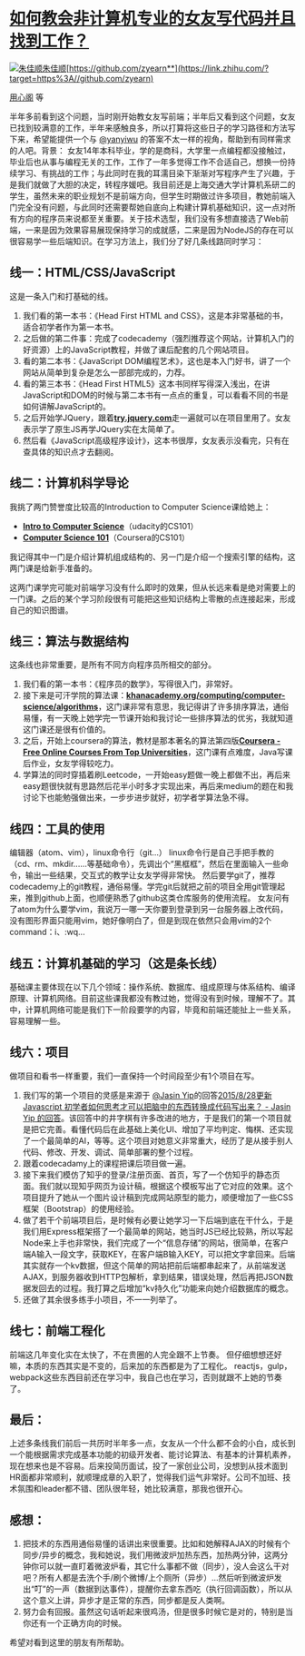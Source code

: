 # [如何教会非计算机专业的女友写代码并且找到工作？](https://www.zhihu.com/question/34915410/answer/95860877)

[![朱佳顺](https://pic3.zhimg.com/c48794806_xs.jpg)](https://www.zhihu.com/people/zhu-js)[朱佳顺](https://www.zhihu.com/people/zhu-js)[https://github.com/zyearn**](https://link.zhihu.com/?target=https%3A//github.com/zyearn)

[用心阁](https://www.zhihu.com/people/yongxinge) 等 

半年多前看到这个问题，当时刚开始教女友写前端；半年后又看到这个问题，女友已找到较满意的工作，半年来感触良多，所以打算将这些日子的学习路径和方法写下来，希望能提供一个与 [@yanyiwu](https://www.zhihu.com/people/23e93ee9e6a0b836b713c0d0b8df2c27) 的答案不太一样的视角，帮助到有同样需求的人吧。背景：
女友14年本科毕业，学的是商科，大学里一点编程都没接触过，毕业后也从事与编程无关的工作，工作了一年多觉得工作不合适自己，想换一份持续学习、有挑战的工作；与此同时在我的耳濡目染下渐渐对写程序产生了兴趣，于是我们就做了大胆的决定，转程序媛吧。我目前还是上海交通大学计算机系研二的学生，虽然未来的职业规划不是前端方向，但学生时期做过许多项目，教她前端入门完全没有问题，与此同时还需要帮她自底向上构建计算机基础知识，这一点对所有方向的程序员来说都至关重要。关于技术选型，我们没有多想直接选了Web前端，一来是因为效果容易展现保持学习的成就感，二来是因为NodeJS的存在可以很容易学一些后端知识。在学习方法上，我们分了好几条线路同时学习：

## 线一：HTML/CSS/JavaScript

这是一条入门和打基础的线。

1. 我们看的第一本书：《Head First HTML and CSS》，这是本非常基础的书，适合初学者作为第一本书。
2. 之后做的第二件事：完成了codecademy（强烈推荐这个网站，计算机入门的好资源）上的JavaScript教程，并做了课后配套的几个网站项目。
3. 看的第二本书：《JavaScript DOM编程艺术》，这也是本入门好书，讲了一个网站从简单到复杂是怎么一部部完成的，力荐。
4. 看的第三本书：《Head First HTML5》这本书同样写得深入浅出，在讲JavaScript和DOM的时候与第二本书有一点点的重复，可以看看不同的书是如何讲解JavaScript的。
5. 之后开始学JQuery，跟着[**try.jquery.com**](http://try.jquery.com)走一遍就可以在项目里用了。女友表示学了原生JS再学JQuery实在太简单了。
6. 然后看《JavaScript高级程序设计》，这本书很厚，女友表示没看完，只有在查具体的知识点才去翻阅。

## 线二：计算机科学导论

我挑了两门赞誉度比较高的Introduction to Computer Science课给她上：

* [**Intro to Computer Science**](https://link.zhihu.com/?target=https%3A//www.udacity.com/course/intro-to-computer-science--cs101)（udacity的CS101）
* [**Computer Science 101**](https://link.zhihu.com/?target=https%3A//www.coursera.org/course/cs101)（Coursera的CS101）

我记得其中一门是介绍计算机组成结构的、另一门是介绍一个搜索引擎的结构，这两门课是给新手准备的。

这两门课学完可能对前端学习没有什么即时的效果，但从长远来看是绝对需要上的一门课。之后的某个学习阶段很有可能把这些知识结构上零散的点连接起来，形成自己的知识图谱。

## 线三：算法与数据结构

这条线也非常重要，是所有不同方向程序员所相交的部分。

1. 我们看的第一本书：《程序员的数学》，写得很入门，非常好。
2. 接下来是可汗学院的算法课：[**khanacademy.org/computing/computer-science/algorithms**](https://www.khanacademy.org/computing/computer-science/algorithms)，这门课非常有意思，我记得讲了许多排序算法，通俗易懂，有一天晚上她学完一节课开始和我讨论一些排序算法的优劣，我就知道这门课还是很有价值的。
3. 之后，开始上coursera的算法，教材是那本著名的算法第四版[**Coursera - Free Online Courses From Top Universities**](https://link.zhihu.com/?target=https%3A//www.coursera.org/course/algs4partI)，这门课有点难度，Java写课后作业，女友学得较吃力。
4. 学算法的同时穿插着刷Leetcode，一开始easy题做一晚上都做不出，再后来easy题很快就有思路然后花半小时多才实现出来，再后来medium的题在和我讨论下也能勉强做出来，一步步进步就好，初学者学算法急不得。

## 线四：工具的使用

编辑器（atom、vim），linux命令行（git...）
linux命令行是自己手把手教的（cd、rm、mkdir......等基础命令），先调出个“黑框框”，然后在里面输入一些命令，输出一些结果，交互式的教学让女友学得非常快。
然后要学git了，推荐codecademy上的git教程，通俗易懂。学完git后就把之前的项目全用git管理起来，推到github上面，也顺便熟悉了github这类仓库服务的使用流程。
女友问有了atom为什么要学vim，我说万一哪一天你要到登录到另一台服务器上改代码，没有图形界面只能用vim，她好像明白了，但是到现在依然只会用vim的2个command：i、:wq...

## 线五：计算机基础的学习（这是条长线）

基础课主要体现在以下几个领域：操作系统、数据库、组成原理与体系结构、编译原理、计算机网络。目前这些课我都没有教过她，觉得没有到时候，理解不了。其中，计算机网络可能是我们下一阶段要学的内容，毕竟和前端还能扯上一些关系，容易理解一些。

## 线六：项目

做项目和看书一样重要，我们一直保持一个时间段至少有1个项目在写。

1. 我们写的第一个项目的灵感是来源于 [@Jasin Yip](https://www.zhihu.com/people/766a84590614270ad6e4cc2dd0fbfc12)的回答[2015/8/28更新 Javascript 初学者如何思考才可以把脑中的东西转换成代码写出来？ - Jasin Yip 的回答](https://www.zhihu.com/question/27580342/answer/37209539)。该回答中的井字棋有许多改进的地方，于是我们的第一个项目就是把它完善。看懂代码后在此基础上美化UI、增加了平均判定、悔棋、还实现了一个最简单的AI，等等。这个项目对她意义非常重大，经历了是从接手别人代码、修改、开发、调试、简单部署的整个过程。
2. 跟着codecadamy上的课程把课后项目做一遍。
3. 接下来我们模仿了知乎的登录/注册页面、首页，写了一个仿知乎的静态页面。我们就以现知乎网页为设计稿，根据这个模板写出了它对应的效果。这个项目提升了她从一个图片设计稿到完成网站原型的能力，顺便增加了一些CSS框架（Bootstrap）的使用经验。
4. 做了若干个前端项目后，是时候有必要让她学习一下后端到底在干什么，于是我们用Express框架搭了一个最简单的网站，她当时JS已经比较熟，所以写起Node来上手也非常快，我们完成了一个“信息存储”的网站，很简单，在客户端A输入一段文字，获取KEY，在客户端B输入KEY，可以把文字拿回来。后端其实就存一个kv数据，但这个简单的网站把前后端都串起来了，从前端发送AJAX，到服务器收到HTTP包解析，拿到结果，错误处理，然后再把JSON数据发回去的过程。我打算之后增加“kv持久化”功能来向她介绍数据库的概念。
5. 还做了其余很多练手小项目，不一一列举了。

## 线七：前端工程化

前端这几年变化实在太快了，不在贵圈的人完全跟不上节奏。
但仔细想想还好嘛，本质的东西其实是不变的，后来加的东西都是为了工程化。
reactjs，gulp，webpack这些东西目前还在学习中，我自己也在学习，否则就跟不上她的节奏了。

## 最后：

上述多条线我们前后一共历时半年多一点，女友从一个什么都不会的小白，成长到一个能根据需求完成基本功能的初级开发者、能讨论算法、有基本的计算机素养，现在想来也是不容易。后来投简历面试，投了一家创业公司，没想到从技术面到HR面都非常顺利，就顺理成章的入职了，觉得我们运气非常好。公司不加班、技术氛围和leader都不错、团队很年轻，她比较满意，那我也很开心。

## 感想：

1. 把技术的东西用通俗易懂的话讲出来很重要。比如和她解释AJAX的时候有个同步/异步的概念，我和她说，我们用微波炉加热东西，加热两分钟，这两分钟你可以就一直盯着微波炉看，其它什么事都不做（同步），没人会这么干对吧？所有人都是去洗个手/刷个微博/上个厕所（异步）...然后听到微波炉发出“叮”的一声（数据到达事件），提醒你去拿东西吃（执行回调函数），所以从这个意义上讲，异步才是正常的东西，同步都是反人类啊。
2. 努力会有回报。虽然这句话听起来很鸡汤，但是很多时候它是对的，特别是当你还有一个正确方向的时候。



希望对看到这里的朋友有所帮助。









